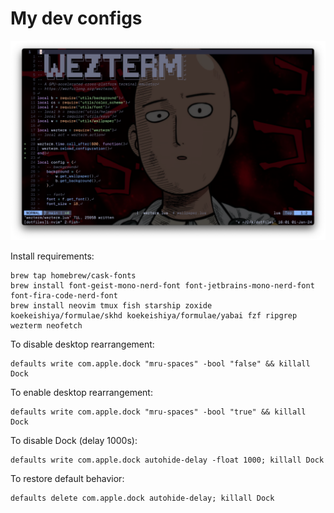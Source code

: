 # My dev configs

![nvim](nvim.png "nvim")

Install requirements:
```
brew tap homebrew/cask-fonts
brew install font-geist-mono-nerd-font font-jetbrains-mono-nerd-font font-fira-code-nerd-font
brew install neovim tmux fish starship zoxide koekeishiya/formulae/skhd koekeishiya/formulae/yabai fzf ripgrep wezterm neofetch
```

To disable desktop rearrangement:
```
defaults write com.apple.dock "mru-spaces" -bool "false" && killall Dock
```
To enable desktop rearrangement:
```
defaults write com.apple.dock "mru-spaces" -bool "true" && killall Dock
```

To disable Dock (delay 1000s):
```
defaults write com.apple.dock autohide-delay -float 1000; killall Dock
```
To restore default behavior:
```
defaults delete com.apple.dock autohide-delay; killall Dock
```
